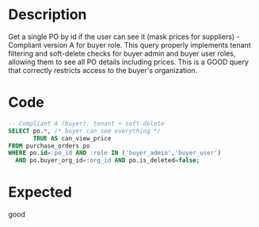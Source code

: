 # Description

Get a single PO by id if the user can see it (mask prices for suppliers) - Compliant version A for buyer role.
This query properly implements tenant filtering and soft-delete checks for buyer admin and buyer user roles, allowing them to see all PO details including prices.
This is a GOOD query that correctly restricts access to the buyer's organization.

# Code

```sql
-- Compliant A (buyer): tenant + soft-delete
SELECT po.*, /* buyer can see everything */
       TRUE AS can_view_price
FROM purchase_orders po
WHERE po.id=:po_id AND :role IN ('buyer_admin','buyer_user')
  AND po.buyer_org_id=:org_id AND po.is_deleted=false;
```

# Expected

good